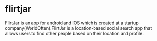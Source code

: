 # flirtjar
FlirtJar is an app for android and IOS which is created at a startup
company(WorldOften).FlirtJar is a location-based social search app that allows
users to find other people based on their location and profile.
